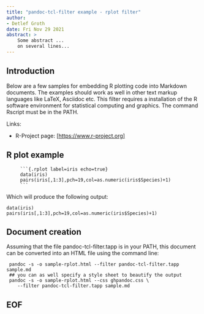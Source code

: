 ```yaml
---
title: "pandoc-tcl-filter example - rplot filter"
author: 
- Detlef Groth
date: Fri Nov 29 2021
abstract: >
    Some abstract ...
    on several lines...
---
```


## Introduction

Below are a few samples for embedding R plotting code into Markdown documents.
The examples should work as well in other text markup languages like LaTeX,
Asciidoc etc. This filter requires a installation of the R software
environment for statistical computing and graphics. The command Rscript must
be in the PATH.

Links: 

* R-Project page: [https://www.r-project.org]

## R plot example

```
     ```{.rplot label=iris echo=true}
     data(iris)
     pairs(iris[,1:3],pch=19,col=as.numeric(iris$Species)+1)
     ```
```

Which will produce the following output:

```{.rplot label=iris echo=true}
data(iris)
pairs(iris[,1:3],pch=19,col=as.numeric(iris$Species)+1)
```


## Document creation

Assuming that the file pandoc-tcl-filter.tapp is in your PATH, 
this document can be converted into an HTML file using the command line:

```
 pandoc -s -o sample-rplot.html --filter pandoc-tcl-filter.tapp sample.md
 ## you can as well specify a style sheet to beautify the output
 pandoc -s -o sample-rplot.html --css ghpandoc.css \
    --filter pandoc-tcl-filter.tapp sample.md
```

## EOF



